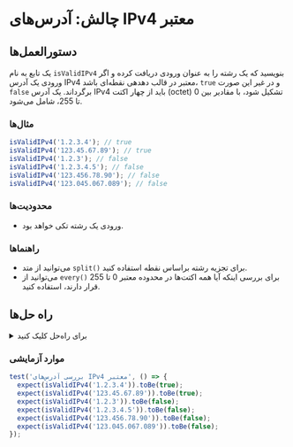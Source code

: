 # چالش: آدرس‌های IPv4 معتبر

## دستورالعمل‌ها

یک تابع به نام `isValidIPv4` بنویسید که یک رشته را به عنوان ورودی دریافت کرده و اگر ورودی یک آدرس IPv4 معتبر در قالب دهدهی نقطه‌ای باشد، `true` و در غیر این صورت `false` برگرداند. یک آدرس IPv4 باید از چهار اکتت (octet) تشکیل شود، با مقادیر بین 0 تا 255، شامل می‌شود.


### مثال‌ها

```js
isValidIPv4('1.2.3.4'); // true
isValidIPv4('123.45.67.89'); // true
isValidIPv4('1.2.3'); // false
isValidIPv4('1.2.3.4.5'); // false
isValidIPv4('123.456.78.90'); // false
isValidIPv4('123.045.067.089'); // false
```

### محدودیت‌ها

- ورودی یک رشته تکی خواهد بود.

### راهنماها

- می‌توانید از متد `split()` برای تجزیه رشته براساس نقطه استفاده کنید.
- می‌توانید از `every()` برای بررسی اینکه آیا همه اکتت‌ها در محدوده معتبر 0 تا 255 قرار دارند، استفاده کنید.

## راه حل‌ها

<details>
  <summary>برای راه‌حل کلیک کنید</summary>

```js
function isValidIPv4(input) {
  const octets = input.split('.');
  if (octets.length !== 4) {
    return false;
  }
  return octets.every((octet) => {
    const num = parseInt(octet);
    return num >= 0 && num <= 255 && octet === num.toString();
  });
}
```

## توضیحات

- ورودی را با استفاده از متد `split()` به آرایه‌ای از رشته‌ها تجزیه کنید.
- بررسی کنید که آیا آرایه دقیقاً از چهار عنصر تشکیل شده است. اگر نه، `false` برگردانید.
- از متد `every()` برای بررسی اینکه آیا همه اکتت‌ها معتبر هستند، استفاده کنید.
  - اکتت را به عدد تبدیل کنید با استفاده از `parseInt()`.
  - بررسی کنید که عدد بین 0 تا 255 باشد و اکتت برابر با تبدیل عدد به رشته باشد. این کار برای بررسی صفرهای اولیه استفاده شده است.

</details>

### موارد آزمایشی

```js
test('بررسی آدرس‌های IPv4 معتبر', () => {
  expect(isValidIPv4('1.2.3.4')).toBe(true);
  expect(isValidIPv4('123.45.67.89')).toBe(true);
  expect(isValidIPv4('1.2.3')).toBe(false);
  expect(isValidIPv4('1.2.3.4.5')).toBe(false);
  expect(isValidIPv4('123.456.78.90')).toBe(false);
  expect(isValidIPv4('123.045.067.089')).toBe(false);
});
```